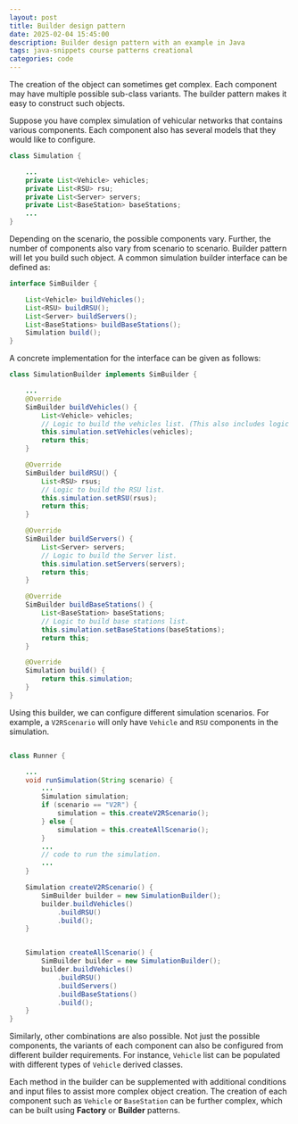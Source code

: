 ```yaml
---
layout: post
title: Builder design pattern
date: 2025-02-04 15:45:00
description: Builder design pattern with an example in Java
tags: java-snippets course patterns creational 
categories: code
---
```


The creation of the object can sometimes get complex.
Each component may have multiple possible sub-class variants.
The builder pattern makes it easy to construct such objects.

Suppose you have complex simulation of vehicular networks that contains various components.
Each component also has several models that they would like to configure.

```java
class Simulation {

    ...
    private List<Vehicle> vehicles;
    private List<RSU> rsu;
    private List<Server> servers;
    private List<BaseStation> baseStations;
    ...
}
```

Depending on the scenario, the possible components vary.
Further, the number of components also vary from scenario to scenario.
Builder pattern will let you build such object.
A common simulation builder interface can be defined as:


```java
interface SimBuilder {

    List<Vehicle> buildVehicles();
    List<RSU> buildRSU();
    List<Server> buildServers();
    List<BaseStations> buildBaseStations();
    Simulation build();
}
```

A concrete implementation for the interface can be given as follows:

```java
class SimulationBuilder implements SimBuilder {

    ...
    @Override
    SimBuilder buildVehicles() {
        List<Vehicle> vehicles;
        // Logic to build the vehicles list. (This also includes logic to variety of vehicles)
        this.simulation.setVehicles(vehicles);
        return this;
    }

    @Override
    SimBuilder buildRSU() {
        List<RSU> rsus;
        // Logic to build the RSU list.
        this.simulation.setRSU(rsus);
        return this;
    }

    @Override
    SimBuilder buildServers() {
        List<Server> servers;
        // Logic to build the Server list.
        this.simulation.setServers(servers);
        return this;
    }

    @Override
    SimBuilder buildBaseStations() {
        List<BaseStation> baseStations;
        // Logic to build base stations list.
        this.simulation.setBaseStations(baseStations);
        return this;
    }

    @Override
    Simulation build() {
        return this.simulation;
    }
}
```

Using this builder, we can configure different simulation scenarios.
For example, a `V2RScenario` will only have `Vehicle` and `RSU` components in the simulation.

```java

class Runner {

    ...
    void runSimulation(String scenario) {
        ...
        Simulation simulation;
        if (scenario == "V2R") {
            simulation = this.createV2RScenario();
        } else {
            simulation = this.createAllScenario();
        }
        ...
        // code to run the simulation.
        ...
    }

    Simulation createV2RScenario() {
        SimBuilder builder = new SimulationBuilder();
        builder.buildVehicles()
            .buildRSU()
            .build();
    }


    Simulation createAllScenario() {
        SimBuilder builder = new SimulationBuilder();
        builder.buildVehicles()
            .buildRSU()
            .buildServers()
            .buildBaseStations()
            .build();
    }
}
```

Similarly, other combinations are also possible. 
Not just the possible components, the variants of each component can also be configured from different builder requirements.
For instance, `Vehicle` list can be populated with different types of `Vehicle` derived classes.

Each method in the builder can be supplemented with additional conditions and input files to assist more complex object creation.
The creation of each component such as `Vehicle` or `BaseStation` can be further complex, which can be built using **Factory** or **Builder** patterns.
